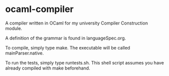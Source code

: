 # ocaml-compiler

A compiler written in OCaml for my university Compiler Construction module.

A definition of the grammar is found in languageSpec.org.

To compile, simply type make. The executable will be called mainParser.native.

To run the tests, simply type runtests.sh. This shell script assumes you have already compiled with make beforehand.

